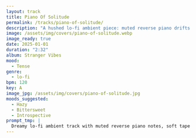 ```yaml
---
layout: track
title: Piano Of Solitude
permalink: /tracks/piano-of-solitude/
description: "A hushed lo-fi ambient piece: muted reverse piano drifts through soft tape hiss and swirling analog synths, building a restrained 120 BPM pulse that pairs nostalgic warmth with a quiet, underlying tension."
image: /assets/img/covers/piano-of-solitude.webp
image_ready: true
date: 2025-01-01
duration: "2:32"
album: Stranger Vibes
mood:
  - Tense
genre:
  - lo-fi
bpm: 120
key: A
image_jpg: /assets/img/covers/piano-of-solitude.jpg
moods_suggested:
  - Hazy
  - Bittersweet
  - Introspective
prompt_tmp: |
  Dreamy lo-fi ambient track with muted reverse piano notes, soft tape hiss, swirling analog synths, emotional nostalgic vibe
---
```

